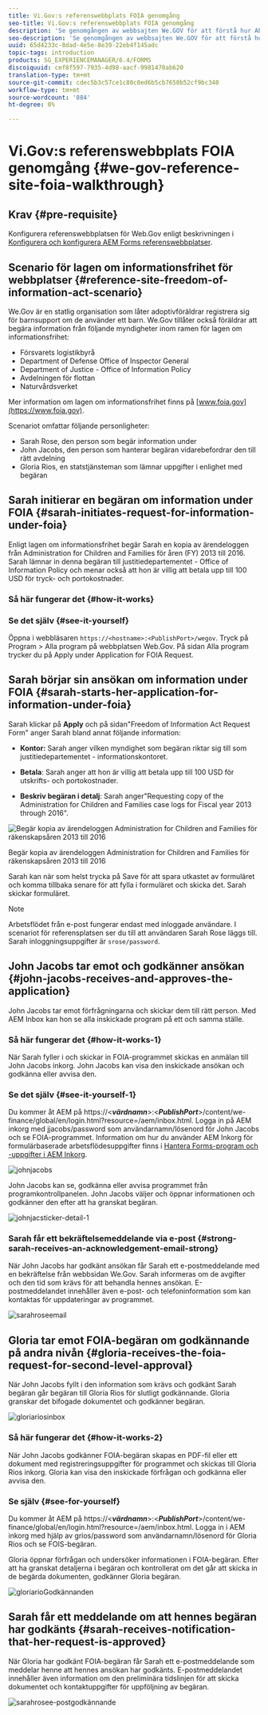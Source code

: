 ```yaml
---
title: Vi.Gov:s referenswebbplats FOIA genomgång
seo-title: Vi.Gov:s referenswebbplats FOIA genomgång
description: 'Se genomgången av webbsajten We.GOV för att förstå hur AEM Forms hjälper myndigheter att ta emot och skicka ut information som efterfrågats av enskilda personer enligt lagen om informationsfrihet. '
seo-description: 'Se genomgången av webbsajten We.GOV för att förstå hur AEM Forms hjälper myndigheter att ta emot och skicka ut information som efterfrågats av enskilda personer enligt lagen om informationsfrihet. '
uuid: 65d4233c-8dad-4e5e-8e39-22eb4f145adc
topic-tags: introduction
products: SG_EXPERIENCEMANAGER/6.4/FORMS
discoiquuid: cef8f597-7935-4d98-aacf-9981470ab620
translation-type: tm+mt
source-git-commit: cdec5b3c57ce1c80c0ed6b5cb7650b52cf9bc340
workflow-type: tm+mt
source-wordcount: '884'
ht-degree: 0%

---
```



# Vi.Gov:s referenswebbplats FOIA genomgång {#we-gov-reference-site-foia-walkthrough}

## Krav {#pre-requisite}

Konfigurera referenswebbplatsen för Web.Gov enligt beskrivningen i [Konfigurera och konfigurera AEM Forms referenswebbplatser](/help/forms/using/setup-reference-sites.md).

## Scenario för lagen om informationsfrihet för webbplatser {#reference-site-freedom-of-information-act-scenario}

We.Gov är en statlig organisation som låter adoptivföräldrar registrera sig för barnsupport om de använder ett barn. We.Gov tillåter också föräldrar att begära information från följande myndigheter inom ramen för lagen om informationsfrihet:

* Försvarets logistikbyrå
* Department of Defense Office of Inspector General
* Department of Justice - Office of Information Policy
* Avdelningen för flottan
* Naturvårdsverket

Mer information om lagen om informationsfrihet finns på [www.foia.gov](https://www.foia.gov).

Scenariot omfattar följande personligheter:

* Sarah Rose, den person som begär information under
* John Jacobs, den person som hanterar begäran vidarebefordrar den till rätt avdelning
* Gloria Rios, en statstjänsteman som lämnar uppgifter i enlighet med begäran

## Sarah initierar en begäran om information under FOIA {#sarah-initiates-request-for-information-under-foia}

Enligt lagen om informationsfrihet begär Sarah en kopia av ärendeloggen från Administration for Children and Families för åren (FY) 2013 till 2016. Sarah lämnar in denna begäran till justitiedepartementet - Office of Information Policy och menar också att hon är villig att betala upp till 100 USD för tryck- och portokostnader.

### Så här fungerar det {#how-it-works}

### Se det själv {#see-it-yourself}

Öppna i webbläsaren `https://<hostname>:<PublishPort>/wegov`. Tryck på Program > Alla program på webbplatsen Web.Gov. På sidan Alla program trycker du på Apply under Application for FOIA Request.

## Sarah börjar sin ansökan om information under FOIA {#sarah-starts-her-application-for-information-under-foia}

Sarah klickar på **Apply** och på sidan&quot;Freedom of Information Act Request Form&quot; anger Sarah bland annat följande information:

* **Kontor:** Sarah anger vilken myndighet som begäran riktar sig till som justitiedepartementet - informationskontoret.

* **Betala**: Sarah anger att hon är villig att betala upp till 100 USD för utskrifts- och portokostnader.
* **Beskriv begäran i detalj**: Sarah anger&quot;Requesting copy of the Administration for Children and Families case logs for Fiscal year 2013 through 2016&quot;.

![Begär kopia av ärendeloggen Administration for Children and Families för räkenskapsåren 2013 till 2016](assets/sarahfiosform.png)

Begär kopia av ärendeloggen Administration for Children and Families för räkenskapsåren 2013 till 2016

Sarah kan när som helst trycka på Save för att spara utkastet av formuläret och komma tillbaka senare för att fylla i formuläret och skicka det. Sarah skickar formuläret.

>[!NOTE]
>
>Arbetsflödet från e-post fungerar endast med inloggade användare. I scenariot för referensplatsen ser du till att användaren Sarah Rose läggs till. Sarah inloggningsuppgifter är `srose/password`.

## John Jacobs tar emot och godkänner ansökan {#john-jacobs-receives-and-approves-the-application}

John Jacobs tar emot förfrågningarna och skickar dem till rätt person. Med AEM Inbox kan hon se alla inskickade program på ett och samma ställe.

### Så här fungerar det {#how-it-works-1}

När Sarah fyller i och skickar in FOIA-programmet skickas en anmälan till John Jacobs inkorg. John Jacobs kan visa den inskickade ansökan och godkänna eller avvisa den.

### Se det själv {#see-it-yourself-1}

Du kommer åt AEM på https://&lt;***värdnamn***>:&lt;***PublishPort***>/content/we-finance/global/en/login.html?resource=/aem/inbox.html. Logga in på AEM inkorg med jjacobs/password som användarnamn/lösenord för John Jacobs och se FOIA-programmet. Information om hur du använder AEM Inkorg för formulärbaserade arbetsflödesuppgifter finns i [Hantera Forms-program och -uppgifter i AEM Inkorg](/help/forms/using/manage-applications-inbox.md).

![johnjacobs](assets/johnjacobs.png)

John Jacobs kan se, godkänna eller avvisa programmet från programkontrollpanelen. John Jacobs väljer och öppnar informationen och godkänner den efter att ha granskat begäran.

![johnjacsticker-detail-1](assets/johnjacobstaskdetail-1.png)

### <strong>Sarah får ett bekräftelsemeddelande via e-post</strong> {#strong-sarah-receives-an-acknowledgement-email-strong}

När John Jacobs har godkänt ansökan får Sarah ett e-postmeddelande med en bekräftelse från webbsidan We.Gov. Sarah informeras om de avgifter och den tid som krävs för att behandla hennes ansökan. E-postmeddelandet innehåller även e-post- och telefoninformation som kan kontaktas för uppdateringar av programmet.

![sarahroseemail](assets/sarahroseemail.png)

## Gloria tar emot FOIA-begäran om godkännande på andra nivån {#gloria-receives-the-foia-request-for-second-level-approval}

När John Jacobs fyllt i den information som krävs och godkänt Sarah begäran går begäran till Gloria Rios för slutligt godkännande. Gloria granskar det bifogade dokumentet och godkänner begäran.

![gloriariosinbox](assets/gloriariosinbox.png)

### Så här fungerar det {#how-it-works-2}

När John Jacobs godkänner FOIA-begäran skapas en PDF-fil eller ett dokument med registreringsuppgifter för programmet och skickas till Gloria Rios inkorg. Gloria kan visa den inskickade förfrågan och godkänna eller avvisa den.

### Se själv {#see-for-yourself}

Du kommer åt AEM på https://&lt;***värdnamn***>:&lt;***PublishPort***>/content/we-finance/global/en/login.html?resource=/aem/inbox.html. Logga in i AEM inkorg med hjälp av grios/password som användarnamn/lösenord för Gloria Rios och se FOIS-begäran.

Gloria öppnar förfrågan och undersöker informationen i FOIA-begäran. Efter att ha granskat detaljerna i begäran och kontrollerat om det går att skicka in de begärda dokumenten, godkänner Gloria begäran.

![gloriarioGodkännanden](assets/gloriariosapproves.png)

## Sarah får ett meddelande om att hennes begäran har godkänts {#sarah-receives-notification-that-her-request-is-approved}

När Gloria har godkänt FOIA-begäran får Sarah ett e-postmeddelande som meddelar henne att hennes ansökan har godkänts. E-postmeddelandet innehåller även information om den preliminära tidslinjen för att skicka dokumentet och kontaktuppgifter för uppföljning av begäran.

![sarahrosee-postgodkännande](assets/sarahroseemailapproval.png)

